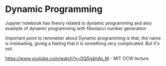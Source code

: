 # Dynamic Programming
Jupyter notebook has theory related to dynamic programming and also example of dynamic programming with fibonacci number generation

Important point to remmeber about Dynamic programming is that, the name is misleading, giving a feeling that it is something very complicated.
But it's not. 

https://www.youtube.com/watch?v=OQ5jsbhAv_M - MIT OCW lecture

